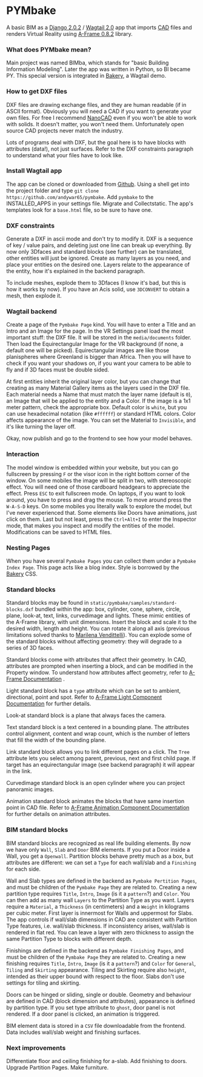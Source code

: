 # PYMbake

A basic BIM as a [Django 2.0.2](https://www.djangoproject.com/) / [Wagtail 2.0](https://wagtail.io/) app that imports [CAD](https://en.wikipedia.org/wiki/AutoCAD_DXF) files and renders Virtual Reality using [A-Frame 0.8.2](https://aframe.io) library.

### What does PYMbake mean?

Main project was named BIMba, which stands for "basic Building Information Modeling". Later the app was written in Python, so BI became PY. This special version is integrated in [Bakery](https://github.com/wagtail/bakerydemo), a Wagtail demo.

### How to get DXF files

DXF files are drawing exchange files, and they are human readable (if in ASCII format). Obviously you will need a CAD if you want to generate your own files. For free I recommend [NanoCAD](http://nanocad.com/) even if you won't be able to work with solids. It doesn't matter, you won't need them. Unfortunately open source CAD projects never match the industry.

Lots of programs deal with DXF, but the goal here is to have blocks with attributes (data!), not just surfaces. Refer to the DXF constraints paragraph to understand what your files have to look like.

### Install Wagtail app

The app can be cloned or downloaded from [Github](https://github.com/andywar65/pymbake). Using a shell get into the project folder and type  `git clone https://github.com/andywar65/pymbake`. Add `pymbake` to the INSTALLED_APPS in your settings file. Migrate and Collectstatic. The app's templates look for a `base.html` file, so be sure to have one.

### DXF constraints

Generate a DXF in ascii mode and don't try to modify it. DXF is a sequence of key / value pairs, and deleting just one line can break up everything. By now only 3Dfaces and standard blocks (see further) can be translated, other entities will just be ignored. Create as many layers as you need, and place your entities on the desired one. Layers relate to the appearance of the entity, how it's explained in the backend paragraph.

To include meshes, explode them to 3Dfaces (I know it's bad, but this is how it works by now). If you have an Acis solid, use `3DCONVERT` to obtain a mesh, then explode it.

### Wagtail backend

Create a page of the `Pymbake Page` kind. You will have to enter a Title and an Intro and an Image for the page. In the VR Settings panel load the most important stuff: the DXF file. It will be stored in the `media/documents` folder. Then load the Equirectangular Image for the VR background (if none, a default one will be picked). Equirectangular images are like those planispheres where Greenland is bigger than Africa. Then you will have to check if you want your shadows on, if you want your camera to be able to fly and if 3D faces must be double sided.

At first entities inherit the original layer color, but you can change that creating as many Material Gallery items as the layers used in the DXF file. Each material needs a Name that must match the layer name (default is `0`), an Image that will be applied to the entity and a Color. If the image is a 1x1 meter pattern, check the appropriate box. Default color is `white`, but you can use hexadecimal notation (like `#ffffff`) or standard HTML colors. Color affects appearance of the image. You can set the Material to `Invisible`, and it's like turning the layer off.

Okay, now publish and go to the frontend to see how your model behaves.

### Interaction

The model window is embedded within your website, but you can go fullscreen by pressing `F` or the visor icon in the right bottom corner of the window. On some mobiles the image will be split in two, with stereoscopic effect. You will need one of those cardboard headgears to appreciate the effect. Press `ESC` to exit fullscreen mode. On laptops, if you want to look around, you have to press and drag the mouse. To move around press the `W-A-S-D` keys. On some mobiles you literally walk to explore the model, but I've never experienced that. Some elements like Doors have animations, just click on them.
Last but not least, press the `Ctrl+Alt+I` to enter the Inspector mode, that makes you inspect and modify the entities of the model. Modifications can be saved to HTML files.

### Nesting Pages

When you have several `Pymbake Pages` you can collect them under a `Pymbake Index Page`. This page acts like a blog index. Style is borrowed by the [Bakery](https://github.com/wagtail/bakerydemo) CSS.

### Standard blocks

Standard blocks may be found in `static/pymbake/samples/standard-blocks.dxf` bundled within the app: box, cylinder, cone, sphere, circle, plane, look-at, text, links, curvedimage and lights. These mimic entities of the A-Frame library, with unit dimensions. Insert the block and scale it to the desired width, length and height. You can rotate it along all axis (previous limitations solved thanks to [Marilena Vendittelli](http://www.dis.uniroma1.it/~venditt/)). You can explode some of the standard blocks without affecting geometry: they will degrade to a series of 3D faces.

Standard blocks come with attributes that affect their geometry. In CAD, attributes are prompted when inserting a block, and can be modified in the Property window. To understand how attributes affect geometry, refer to [A-Frame Documentation](https://aframe.io/docs/0.8.0/primitives/a-box.html) .

Light standard block has a `type` attribute which can be set to ambient, directional, point and spot. Refer to [A-Frame Light Component Documentation](https://aframe.io/docs/0.8.0/components/light.html) for further details.

Look-at standard block is a plane that always faces the camera.

Text standard block is a text centered in a bounding plane. The attributes control alignment, content and wrap count, which is the number of letters that fill the width of the bounding plane.

Link standard block allows you to link different pages on a click. The `Tree` attribute lets you select among parent, previous, next and first child page. If target has an equirectangular image (see backend paragraph) it will appear in the link.

Curvedimage standard block is an open cylinder where you can project panoramic images.

Animation standard block animates the blocks that have same insertion point in CAD file. Refer to [A-Frame Animation Component Documentation](https://aframe.io/docs/0.8.0/core/animations.html) for further details on animation attributes.

### BIM standard blocks

BIM standard blocks are recognized as real life building elements. By now we have only `Wall`, `Slab` and `Door` BIM elements. If you put a Door inside a Wall, you get a `Openwall`. Partition blocks behave pretty much as a box, but attributes are different: we can set a `Type` for each wall/slab and a `Finishing` for each side.

Wall and Slab types are defined in the backend as `Pymbake Pertition Pages`, and must be children of the `Pymbake Page` they are related to. Creating a new partition type requires `Title`, `Intro`, `Image` (is it a `pattern`?) and `Color`. You can then add as many wall `Layers` to the Partition Type as you want. Layers require a `Material`, a `Thickness` (in centimeters) and a `Weight` in kilograms per cubic meter.
First layer is innermost for Walls and uppermost for Slabs. The app controls if wall/slab dimensions in CAD are consistent with Partition Type features, i.e. wall/slab thickness. If inconsistency arises, wall/slab is rendered in flat red. You can leave a layer with zero thickness to assign the same Partition Type to blocks with different depth.

Finishings are defined in the backend as `Pymbake Finishing Pages`, and must be children of the `Pymbake Page` they are related to. Creating a new finishing requires `Title`, `Intro`, `Image` (is it a `pattern`?) and `Color` for `General`, `Tiling` and `Skirting` appearance. Tiling and Skirting require also `height`, intended as their upper bound with respect to the floor. Slabs don't use settings for tiling and skirting.

Doors can be hinged or sliding, single or double. Geometry and behaviour are defined in CAD (block dimension and attributes), appearance is defined by partition type. If you set type attribute to `ghost`, door panel is not rendered. If a door panel is clicked, an animation is triggered.

BIM element data is stored in a `CSV` file downloadable from the frontend. Data includes wall/slab weight and finishing surfaces.

### Next improvements

Differentiate floor and ceiling finishing for a-slab. Add finishing to doors. Upgrade Partition Pages. Make furniture.
